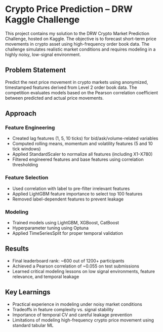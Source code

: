 # Crypto Price Prediction – DRW Kaggle Challenge
This project contains my solution to the DRW Crypto Market Prediction Challenge, hosted on Kaggle. The objective is to forecast short-term price movements in crypto asset using high-frequency order book data. The challenge simulates realistic market conditions and requires modeling in a highly noisy, low-signal environment.

## Problem Statement
Predict the next price movement in crypto markets using anonymized, timestamped features derived from Level 2 order book data. The competition evaluates models based on the Pearson correlation coefficient between predicted and actual price movements.

## Approach
### Feature Engineering
- Created lag features (1, 5, 10 ticks) for bid/ask/volume-related variables
- Computed rolling means, momentum and volatility features (5 and 10 tick windows)
- Applied StandardScaler to normalize all features (including X1–X780)
- Filtered engineered features and base features using correlation thresholding

### Feature Selection
- Used correlation with label to pre-filter irrelevant features
- Applied LightGBM feature importance to select top 100 features
- Removed label-dependent features to prevent leakage

### Modeling
- Trained models using LightGBM, XGBoost, CatBoost
- Hyperparameter tuning using Optuna
- Applied TimeSeriesSplit for proper temporal validation

## Results
- Final leaderboard rank: ~600 out of 1200+ participants
- Achieved a Pearson correlation of ~0.055 on test submissions
- Learned critical modeling lessons on low signal environments, feature relevance, and temporal leakage

## Key Learnings
- Practical experience in modeling under noisy market conditions
- Tradeoffs in feature complexity vs. signal stability
- Importance of temporal CV and careful leakage prevention
- Limitations of modeling high-frequency crypto price movement using standard tabular ML
